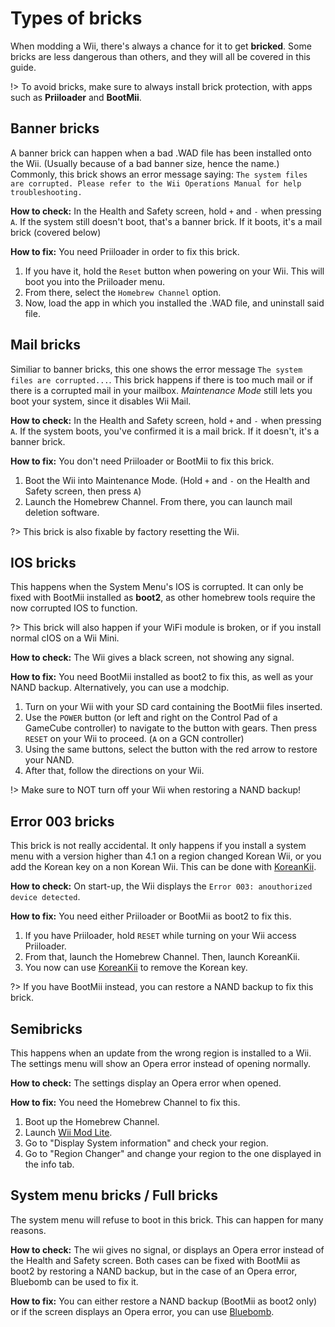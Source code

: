 # Types of bricks

When modding a Wii, there's always a chance for it to get **bricked**. Some bricks are less dangerous than others, and they will all be covered in this guide.

!> To avoid bricks, make sure to always install brick protection, with apps such as **Priiloader** and **BootMii**.

## Banner bricks
A banner brick can happen when a bad .WAD file has been installed onto the Wii. (Usually because of a bad banner size, hence the name.) Commonly, this brick shows an error message saying: `The system files are corrupted. Please refer to the Wii Operations Manual for help troubleshooting.`

**How to check:** In the Health and Safety screen, hold `+` and `-` when pressing `A`. If the system still doesn't boot, that's a banner brick. If it boots, it's a mail brick (covered below)

**How to fix:** You need Priiloader in order to fix this brick. 
1. If you have it, hold the `Reset` button when powering on your Wii. This will boot you into the Priiloader menu.
2. From there, select the `Homebrew Channel` option.
3. Now, load the app in which you installed the .WAD file, and uninstall said file.

## Mail bricks
Similiar to banner bricks, this one shows the error message `The system files are corrupted...`. This brick happens if there is too much mail or if there is a corrupted mail in your mailbox.
*Maintenance Mode* still lets you boot your system, since it disables Wii Mail.

**How to check:** In the Health and Safety screen, hold `+` and `-` when pressing `A`. If the system boots, you've confirmed it is a mail brick. If it doesn't, it's a banner brick.

**How to fix:** You don't need Priiloader or BootMii to fix this brick.
1. Boot the Wii into Maintenance Mode. (Hold `+` and `-` on the Health and Safety screen, then press `A`)
2. Launch the Homebrew Channel. From there, you can launch mail deletion software.

?> This brick is also fixable by factory resetting the Wii.

## IOS bricks
This happens when the System Menu's IOS is corrupted. It can only be fixed with BootMii installed as **boot2**, as other homebrew tools require the now corrupted IOS to function.

?> This brick will also happen if your WiFi module is broken, or if you install normal cIOS on a Wii Mini.

**How to check:** The Wii gives a black screen, not showing any signal.

**How to fix:** You need BootMii installed as boot2 to fix this, as well as your NAND backup. Alternatively, you can use a modchip.
1. Turn on your Wii with your SD card containing the BootMii files inserted.
2. Use the `POWER` button (or left and right on the Control Pad of a GameCube controller) to navigate to the button with gears. Then press `RESET` on your Wii to proceed. (`A` on a GCN controller)
3. Using the same buttons, select the button with the red arrow to restore your NAND.
4. After that, follow the directions on your Wii.

!> Make sure to NOT turn off your Wii when restoring a NAND backup!

## Error 003 bricks
This brick is not really accidental. It only happens if you install a system menu with a version higher than 4.1 on a region changed Korean Wii, or you add the Korean key on a non Korean Wii. This can be done with [KoreanKii](koreankii).

**How to check:** On start-up, the Wii displays the `Error 003: anouthorized device detected`.

**How to fix:** You need either Priiloader or BootMii as boot2 to fix this.
1. If you have Priiloader, hold `RESET` while turning on your Wii access Priiloader.
2. From that, launch the Homebrew Channel. Then, launch KoreanKii.
3. You now can use [KoreanKii](koreankii) to remove the Korean key.

?> If you have BootMii instead, you can restore a NAND backup to fix this brick.

## Semibricks
This happens when an update from the wrong region is installed to a Wii. The settings menu will show an Opera error instead of opening normally.

**How to check:** The settings display an Opera error when opened.

**How to fix:** You need the Homebrew Channel to fix this.
1. Boot up the Homebrew Channel.
2. Launch [Wii Mod Lite](https://hbb1.oscwii.org/api/v3/contents/WiiModLite/WiiModLite.zip).
3. Go to "Display System information" and check your region.
4. Go to "Region Changer" and change your region to the one displayed in the info tab.

## System menu bricks / Full bricks
The system menu will refuse to boot in this brick. This can happen for many reasons.

**How to check:** The wii gives no signal, or displays an Opera error instead of the Health and Safety screen. Both cases can be fixed with BootMii as boot2 by restoring a NAND backup, but in the case of an Opera error, Bluebomb can be used to fix it.

**How to fix:** You can either restore a NAND backup (BootMii as boot2 only) or if the screen displays an Opera error, you can use [Bluebomb](bluebomb).
